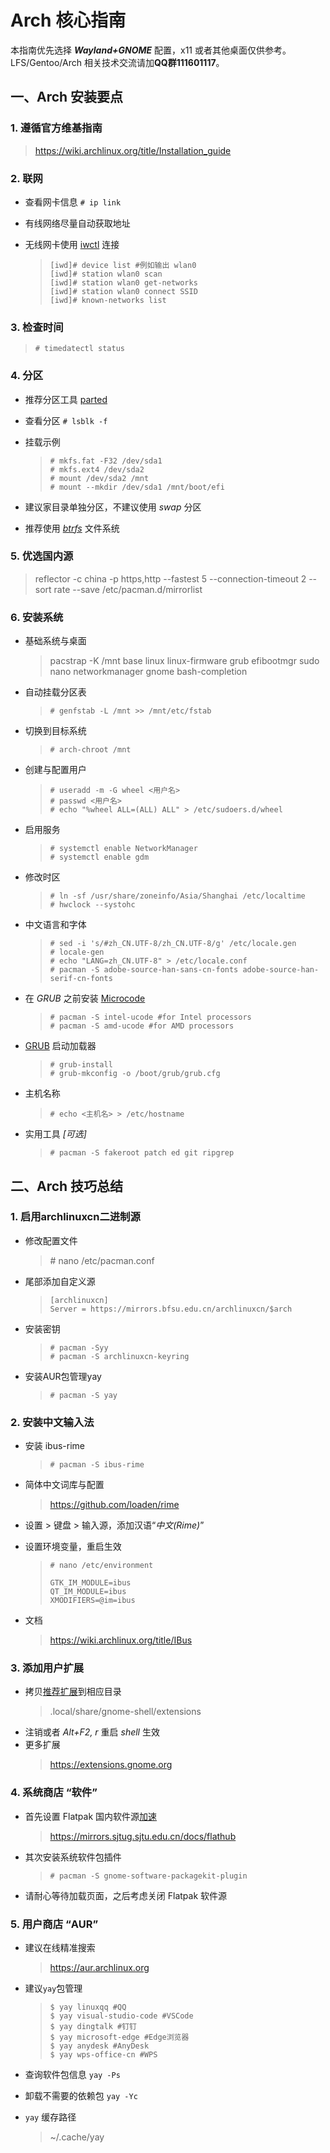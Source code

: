# Arch 核心指南

本指南优先选择 ***Wayland+GNOME*** 配置，x11 或者其他桌面仅供参考。LFS/Gentoo/Arch 相关技术交流请加**QQ群111601117**。

## 一、Arch 安装要点

### 1. 遵循官方维基指南

> <https://wiki.archlinux.org/title/Installation_guide>

### 2. 联网

* 查看网卡信息 `# ip link`
* 有线网络尽量自动获取地址
* 无线网卡使用 [iwctl](https://wiki.archlinux.org/title/Iwctl) 连接

  > ```shell
  > [iwd]# device list #例如输出 wlan0
  > [iwd]# station wlan0 scan
  > [iwd]# station wlan0 get-networks
  > [iwd]# station wlan0 connect SSID
  > [iwd]# known-networks list

### 3. 检查时间

> `# timedatectl status`

### 4. 分区

* 推荐分区工具 [parted](https://wiki.archlinux.org/title/Parted)
* 查看分区 `# lsblk -f`
* 挂载示例

  > ```shell
  > # mkfs.fat -F32 /dev/sda1
  > # mkfs.ext4 /dev/sda2
  > # mount /dev/sda2 /mnt
  > # mount --mkdir /dev/sda1 /mnt/boot/efi

* 建议家目录单独分区，不建议使用 *swap* 分区
* 推荐使用 *[btrfs](https://wiki.archlinux.org/title/Btrfs)* 文件系统

### 5. 优选国内源

> reflector -c china -p https,http --fastest 5 --connection-timeout 2 --sort rate --save /etc/pacman.d/mirrorlist

### 6. 安装系统

* 基础系统与桌面
  > pacstrap -K /mnt base linux linux-firmware grub efibootmgr sudo nano networkmanager gnome bash-completion
* 自动挂载分区表
  > `# genfstab -L /mnt >> /mnt/etc/fstab`
* 切换到目标系统
  > `# arch-chroot /mnt`
* 创建与配置用户

  > ```shell
  > # useradd -m -G wheel <用户名>
  > # passwd <用户名>
  > # echo "%wheel ALL=(ALL) ALL" > /etc/sudoers.d/wheel

* 启用服务

  > ```shell
  > # systemctl enable NetworkManager
  > # systemctl enable gdm

* 修改时区

  > ```shell
  > # ln -sf /usr/share/zoneinfo/Asia/Shanghai /etc/localtime
  > # hwclock --systohc

* 中文语言和字体

  > ```shell
  > # sed -i 's/#zh_CN.UTF-8/zh_CN.UTF-8/g' /etc/locale.gen
  > # locale-gen
  > # echo "LANG=zh_CN.UTF-8" > /etc/locale.conf
  > # pacman -S adobe-source-han-sans-cn-fonts adobe-source-han-serif-cn-fonts

* 在 *GRUB* 之前安装 [Microcode](https://wiki.archlinux.org/title/Microcode)

  > ```shell
  > # pacman -S intel-ucode #for Intel processors
  > # pacman -S amd-ucode #for AMD processors

* [GRUB](https://wiki.archlinux.org/title/GRUB) 启动加载器

  > ```shell
  > # grub-install
  > # grub-mkconfig -o /boot/grub/grub.cfg

* 主机名称
  > `# echo <主机名> > /etc/hostname`

* 实用工具 *[可选]*
  > `# pacman -S fakeroot patch ed git ripgrep`

## 二、Arch 技巧总结

### 1. 启用archlinuxcn二进制源

* 修改配置文件
  > \# nano /etc/pacman.conf
* 尾部添加自定义源

  > ```text
  > [archlinuxcn]
  > Server = https://mirrors.bfsu.edu.cn/archlinuxcn/$arch

* 安装密钥

  > ```shell
  > # pacman -Syy
  > # pacman -S archlinuxcn-keyring

* 安装AUR包管理yay
  > `# pacman -S yay`

### 2. 安装中文输入法

* 安装 ibus-rime
  > `# pacman -S ibus-rime`
* 简体中文词库与配置
  > <https://github.com/loaden/rime>
* 设置 > 键盘 > 输入源，添加汉语“*中文(Rime)*”
* 设置环境变量，重启生效
  > `# nano /etc/environment`
  >
  > ```text
  > GTK_IM_MODULE=ibus
  > QT_IM_MODULE=ibus
  > XMODIFIERS=@im=ibus

* 文档
  > <https://wiki.archlinux.org/title/IBus>

### 3. 添加用户扩展

* 拷贝[推荐扩展](.local/share/gnome-shell/extensions)到相应目录
  > .local/share/gnome-shell/extensions
* 注销或者 *Alt+F2, r* 重启 *shell* 生效
* 更多扩展
  > <https://extensions.gnome.org>

### 4. 系统商店 “软件”

* 首先设置 Flatpak 国内软件源[加速](.bin/flatpak-config.sh)
  > <https://mirrors.sjtug.sjtu.edu.cn/docs/flathub>
* 其次安装系统软件包插件
  > `# pacman -S gnome-software-packagekit-plugin`
* 请耐心等待加载页面，之后考虑关闭 Flatpak 软件源

### 5. 用户商店 “AUR”

* 建议在线精准搜索
  > <https://aur.archlinux.org>
* 建议`yay`包管理

  > ```text
  > $ yay linuxqq #QQ
  > $ yay visual-studio-code #VSCode
  > $ yay dingtalk #钉钉
  > $ yay microsoft-edge #Edge浏览器
  > $ yay anydesk #AnyDesk
  > $ yay wps-office-cn #WPS

* 查询软件包信息 `yay -Ps`
* 卸载不需要的依赖包 `yay -Yc`
* `yay` 缓存路径
  > ~/.cache/yay
